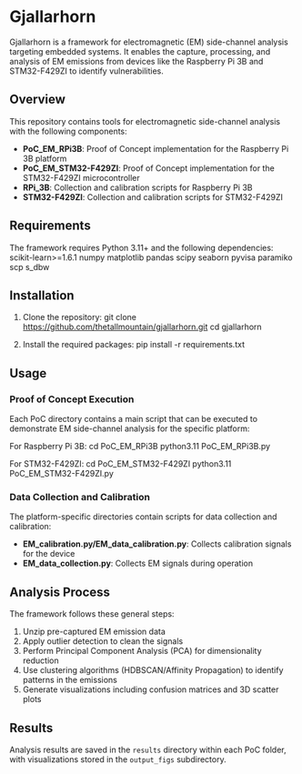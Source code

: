 # Gjallarhorn

Gjallarhorn is a framework for electromagnetic (EM) side-channel analysis targeting embedded systems. It enables the capture, processing, and analysis of EM emissions from devices like the Raspberry Pi 3B and STM32-F429ZI to identify vulnerabilities.

## Overview

This repository contains tools for electromagnetic side-channel analysis with the following components:

- **PoC_EM_RPi3B**: Proof of Concept implementation for the Raspberry Pi 3B platform
- **PoC_EM_STM32-F429ZI**: Proof of Concept implementation for the STM32-F429ZI microcontroller
- **RPi_3B**: Collection and calibration scripts for Raspberry Pi 3B
- **STM32-F429ZI**: Collection and calibration scripts for STM32-F429ZI

## Requirements

The framework requires Python 3.11+ and the following dependencies:
scikit-learn>=1.6.1
numpy
matplotlib
pandas
scipy
seaborn
pyvisa
paramiko
scp
s_dbw

## Installation

1. Clone the repository:
git clone https://github.com/thetallmountain/gjallarhorn.git
cd gjallarhorn

2. Install the required packages:
pip install -r requirements.txt

## Usage

### Proof of Concept Execution

Each PoC directory contains a main script that can be executed to demonstrate EM side-channel analysis for the specific platform:

For Raspberry Pi 3B:
cd PoC_EM_RPi3B
python3.11 PoC_EM_RPi3B.py

For STM32-F429ZI:
cd PoC_EM_STM32-F429ZI
python3.11 PoC_EM_STM32-F429ZI.py

### Data Collection and Calibration

The platform-specific directories contain scripts for data collection and calibration:

- **EM_calibration.py/EM_data_calibration.py**: Collects calibration signals for the device
- **EM_data_collection.py**: Collects EM signals during operation

## Analysis Process

The framework follows these general steps:

1. Unzip pre-captured EM emission data
2. Apply outlier detection to clean the signals
3. Perform Principal Component Analysis (PCA) for dimensionality reduction
4. Use clustering algorithms (HDBSCAN/Affinity Propagation) to identify patterns in the emissions
5. Generate visualizations including confusion matrices and 3D scatter plots

## Results

Analysis results are saved in the `results` directory within each PoC folder, with visualizations stored in the `output_figs` subdirectory.
